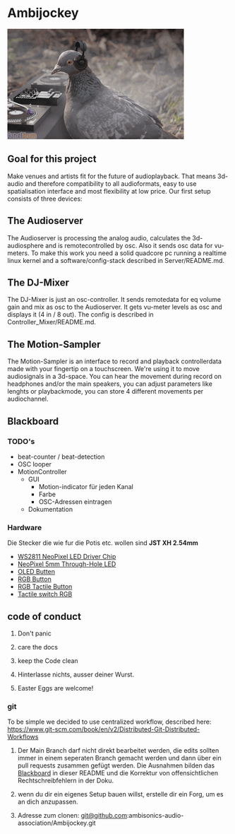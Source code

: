 # Ambijockey

![first ambijocky](doc/pix/gif1.gif)

## Goal for this project
Make venues and artists fit for the future of audioplayback. That means 3d-audio and therefore compatibility to all audioformats, easy to use spatialisation interface and most flexibility at low price. Our first setup consists of three devices:

## The Audioserver
The Audioserver is processing the analog audio, calculates the 3d-audiosphere and is remotecontrolled by osc. Also it sends osc data for vu-meters. 
To make this work you need a solid quadcore pc running a realtime linux kernel and a software/config-stack described in Server/README.md.

## The DJ-Mixer
The DJ-Mixer is just an osc-controller. It sends remotedata for eq volume gain and mix as osc to the Audioserver. It gets vu-meter levels as osc and displays it (4 in / 8 out).
The config is described in Controller_Mixer/README.md.

## The Motion-Sampler
The Motion-Sampler is an interface to record and playback controllerdata made with your fingertip on a touchscreen. We're using it to move audiosignals in a 3d-space. You can hear the movement during record on headphones and/or the main speakers, you can adjust parameters like lenghts or playbackmode, you can store 4 different movements per audiochannel.


## Blackboard


### TODO's

- beat-counter / beat-detection
- OSC looper
- MotionController
  - GUI
    - Motion-indicator für jeden Kanal
    - Farbe
    - OSC-Adressen eintragen
  - Dokumentation


### Hardware

Die Stecker die wie fur die Potis etc. wollen sind **JST XH 2.54mm**

- [WS2811 NeoPixel LED Driver Chip](https://www.adafruit.com/product/1378)
- [NeoPixel 5mm Through-Hole LED](https://www.adafruit.com/product/1938)
- [OLED Butten](https://www.alibaba.com/product-detail/Lakeview-DSP-OLED-LCD-Display-Screen_60759925392.html?spm=a2700.details.deiletai6.3.74dd7a76xJLr4l)
- [RGB Button](https://www.alibaba.com/product-detail/Lakeview-RGB-Full-Color-Momentary-Illuminated_60769825493.html?bypass=true)
- [RGB Tactile Button](https://www.alibaba.com/product-detail/Lakeview-TL3-RGB-Momentary-LED-Super_60769192488.html?spm=a2700.details.deiletai6.6.5a067a76Q1eRKz&bypass=true)
- [Tactile switch RGB](https://www.alibaba.com/product-detail/Tactile-switch-6x6-CHA-C602-series_1600146809793.html?spm=a2700.galleryofferlist.normal_offer.d_title.331e4785F4DJr6&s=p)


## code of conduct

1. Don't panic

2. care the docs

3. keep the Code clean

4. Hinterlasse nichts, ausser deiner Wurst.

5. Easter Eggs are welcome!


### git

To be simple we decided to use centralized workflow, described here:
https://www.git-scm.com/book/en/v2/Distributed-Git-Distributed-Workflows

1. Der Main Branch darf nicht direkt bearbeitet werden, die edits sollten immer in einem seperaten Branch gemacht werden und dann über ein pull requests zusammen gefügt werden. Die Ausnahmen bilden das [Blackboard](#Blackboard) in dieser README und die Korrektur von offensichtlichen Rechtschreibfehlern in der Doku.

2. wenn du dir ein eigenes Setup bauen willst, erstelle dir ein Forg, um es an dich anzupassen.

3. Adresse zum clonen:
git@github.com:ambisonics-audio-association/Ambijockey.git
